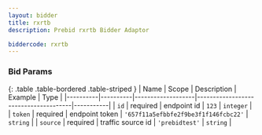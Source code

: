```yaml
---
layout: bidder
title: rxrtb
description: Prebid rxrtb Bidder Adaptor

biddercode: rxrtb
---
```


### Bid Params

{: .table .table-bordered .table-striped }
| Name     | Scope    | Description       | Example                              | Type      |
|----------|----------|-------------------|--------------------------------------|-----------|
| `id`     | required | endpoint id       | `123`                                | `integer` |
| `token`  | required | endpoint token    | `'657f11a5efbbfe2f9be3f1f146fcbc22'` | `string`  |
| `source` | required | traffic source id | `'prebidtest'`                       | `string`  |
